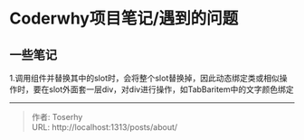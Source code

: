 # Coderwhy项目笔记/遇到的问题

## 一些笔记

1.调用组件并替换其中的slot时，会将整个slot替换掉，因此动态绑定类或相似操作时，要在slot外面套一层div，对div进行操作，如TabBaritem中的文字颜色绑定

---

> 作者: Toserhy  
> URL: http://localhost:1313/posts/about/  

